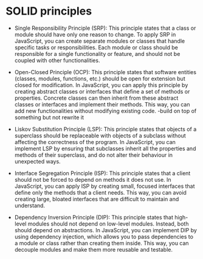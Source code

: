 # SOLID principles
- Single Responsibility Principle (SRP): This principle states that a class or module should have only one reason to change. To apply SRP in JavaScript, you can create separate modules or classes that handle specific tasks or responsibilities. Each module or class should be responsible for a single functionality or feature, and should not be coupled with other functionalities.

- Open-Closed Principle (OCP): This principle states that software entities (classes, modules, functions, etc.) should be open for extension but closed for modification. In JavaScript, you can apply this principle by creating abstract classes or interfaces that define a set of methods or properties. Concrete classes can then inherit from these abstract classes or interfaces and implement their methods. This way, you can add new functionalities without modifying existing code. -build on top of something but not rewrite it

- Liskov Substitution Principle (LSP): This principle states that objects of a superclass should be replaceable with objects of a subclass without affecting the correctness of the program. In JavaScript, you can implement LSP by ensuring that subclasses inherit all the properties and methods of their superclass, and do not alter their behaviour in unexpected ways.

- Interface Segregation Principle (ISP): This principle states that a client should not be forced to depend on methods it does not use. In JavaScript, you can apply ISP by creating small, focused interfaces that define only the methods that a client needs. This way, you can avoid creating large, bloated interfaces that are difficult to maintain and understand.

- Dependency Inversion Principle (DIP): This principle states that high-level modules should not depend on low-level modules. Instead, both should depend on abstractions. In JavaScript, you can implement DIP by using dependency injection, which allows you to pass dependencies to a module or class rather than creating them inside. This way, you can decouple modules and make them more reusable and testable.
